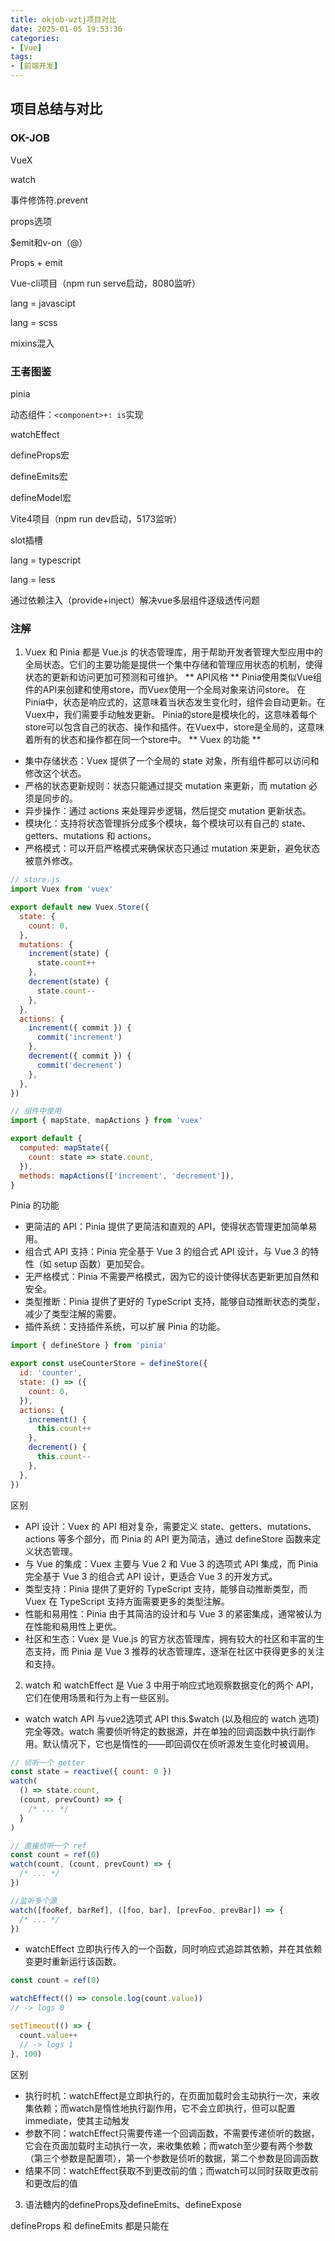```yaml
---
title: okjob-wztj项目对比
date: 2025-01-05 19:53:36
categories:
- [Vue]
tags:
- [前端开发]
---
```


## 项目总结与对比

### OK-JOB

VueX

watch

事件修饰符.prevent

props选项

$emit和v-on（@）

Props + emit

Vue-cli项目（npm run serve启动，8080监听）

lang = javascipt

lang = scss

mixins混入


### 王者图鉴

pinia

动态组件：```<component>+: is```实现

watchEffect

defineProps宏

defineEmits宏

defineModel宏

Vite4项目（npm run dev启动，5173监听）

slot插槽

lang = typescript

lang = less

通过依赖注入（provide+inject）解决vue多层组件逐级透传问题


### 注解

1. Vuex 和 Pinia 都是 Vue.js 的状态管理库，用于帮助开发者管理大型应用中的全局状态。它们的主要功能是提供一个集中存储和管理应用状态的机制，使得状态的更新和访问更加可预测和可维护。
** API风格 **
Pinia使用类似Vue组件的API来创建和使用store，而Vuex使用一个全局对象来访问store。
在Pinia中，状态是响应式的，这意味着当状态发生变化时，组件会自动更新。在Vuex中，我们需要手动触发更新。
Pinia的store是模块化的，这意味着每个store可以包含自己的状态、操作和插件。在Vuex中，store是全局的，这意味着所有的状态和操作都在同一个store中。
** Vuex 的功能 **
- 集中存储状态：Vuex 提供了一个全局的 state 对象，所有组件都可以访问和修改这个状态。
- 严格的状态更新规则：状态只能通过提交 mutation 来更新，而 mutation 必须是同步的。
- 异步操作：通过 actions 来处理异步逻辑，然后提交 mutation 更新状态。
- 模块化：支持将状态管理拆分成多个模块，每个模块可以有自己的 state、getters、mutations 和 actions。
- 严格模式：可以开启严格模式来确保状态只通过 mutation 来更新，避免状态被意外修改。

``` javascript
// store.js
import Vuex from 'vuex'

export default new Vuex.Store({
  state: {
    count: 0,
  },
  mutations: {
    increment(state) {
      state.count++
    },
    decrement(state) {
      state.count--
    },
  },
  actions: {
    increment({ commit }) {
      commit('increment')
    },
    decrement({ commit }) {
      commit('decrement')
    },
  },
})

// 组件中使用
import { mapState, mapActions } from 'vuex'

export default {
  computed: mapState({
    count: state => state.count,
  }),
  methods: mapActions(['increment', 'decrement']),
}


```

Pinia 的功能 
- 更简洁的 API：Pinia 提供了更简洁和直观的 API，使得状态管理更加简单易用。
- 组合式 API 支持：Pinia 完全基于 Vue 3 的组合式 API 设计，与 Vue 3 的特性（如 setup 函数）更加契合。
- 无严格模式：Pinia 不需要严格模式，因为它的设计使得状态更新更加自然和安全。
- 类型推断：Pinia 提供了更好的 TypeScript 支持，能够自动推断状态的类型，减少了类型注解的需要。
- 插件系统：支持插件系统，可以扩展 Pinia 的功能。

``` javascript
import { defineStore } from 'pinia'

export const useCounterStore = defineStore({
  id: 'counter',
  state: () => ({
    count: 0,
  }),
  actions: {
    increment() {
      this.count++
    },
    decrement() {
      this.count--
    },
  },
})

```

区别 
- API 设计：Vuex 的 API 相对复杂，需要定义 state、getters、mutations、actions 等多个部分，而 Pinia 的 API 更为简洁，通过 defineStore 函数来定义状态管理。
- 与 Vue 的集成：Vuex 主要与 Vue 2 和 Vue 3 的选项式 API 集成，而 Pinia 完全基于 Vue 3 的组合式 API 设计，更适合 Vue 3 的开发方式。
- 类型支持：Pinia 提供了更好的 TypeScript 支持，能够自动推断类型，而 Vuex 在 TypeScript 支持方面需要更多的类型注解。
- 性能和易用性：Pinia 由于其简洁的设计和与 Vue 3 的紧密集成，通常被认为在性能和易用性上更优。
- 社区和生态：Vuex 是 Vue.js 的官方状态管理库，拥有较大的社区和丰富的生态支持，而 Pinia 是 Vue 3 推荐的状态管理库，逐渐在社区中获得更多的关注和支持。

2. watch 和 watchEffect 是 Vue 3 中用于响应式地观察数据变化的两个 API，它们在使用场景和行为上有一些区别。

- watch 
watch API 与vue2选项式 API this.$watch (以及相应的 watch 选项) 完全等效。watch
需要侦听特定的数据源，并在单独的回调函数中执行副作用。默认情况下，它也是惰性的——即回调仅在侦听源发生变化时被调用。

``` javascript
// 侦听一个 getter
const state = reactive({ count: 0 })
watch(
  () => state.count,
  (count, prevCount) => {
    /* ... */
  }
)

// 直接侦听一个 ref
const count = ref(0)
watch(count, (count, prevCount) => {
  /* ... */
})

//监听多个源
watch([fooRef, barRef], ([foo, bar], [prevFoo, prevBar]) => {
  /* ... */
})
```

- watchEffect 
立即执行传入的一个函数，同时响应式追踪其依赖，并在其依赖变更时重新运行该函数。

``` javascript
const count = ref(0)

watchEffect(() => console.log(count.value))
// -> logs 0

setTimeout(() => {
  count.value++
  // -> logs 1
}, 100)

```

区别
- 执行时机：watchEffect是立即执行的，在页面加载时会主动执行一次，来收集依赖；而watch是惰性地执行副作用，它不会立即执行，但可以配置 immediate，使其主动触发
- 参数不同：watchEffect只需要传递一个回调函数，不需要传递侦听的数据，它会在页面加载时主动执行一次，来收集依赖；而watch至少要有两个参数（第三个参数是配置项），第一个参数是侦听的数据，第二个参数是回调函数
- 结果不同：watchEffect获取不到更改前的值；而watch可以同时获取更改前和更改后的值


3. 语法糖内的defineProps及defineEmits、defineExpose

defineProps 和 defineEmits 都是只能在 <script setup> 中使用的编译器宏。他们不需要导入，且会随着 <script setup> 的处理过程一同被编译掉。

defineProps 接收与 props 选项相同的值，defineEmits 接收与 emits 选项相同的值，它们具备完整的类型推断并且在 script setup 中是直接可用的。

defineProps 或 defineEmits 要么使用运行时声明，要么使用类型声明。同时使用两种声明方式会导致编译报错

- defineProps
获取组件传值: 父传子 defineProps

``` javascript
<template>
  <h1>{{ msg }}</h1>
  <div @click="clickThis">1111</div>
</template>

<script setup lang="ts">
  defineProps<{ // 采用ts专有声明，无默认值
    msg: string,
    num?: number
  }>()
     // 采用ts专有声明，有默认值
    interface Props {
        msg?: string
        labels?: string[]
    }
    const props = withDefaults(defineProps<Props>(), {
        msg: 'hello',
        labels: () => ['one', 'two']
    })
    
  defineProps({ // 非ts专有声明
    msg: String,
    num: {
      type:Number,
      default: ''
    }
  })
</script>

<style scoped lang="less">
</style>

```

- defineEmits
defineEmits 子组件向父组件事件传递:子传父
``` javascript
<template>
  <div @click="clickThis">点我</div>
</template>

<script setup lang="ts">
    /*ts专有*/
  const emit= defineEmits<{
    (e: 'click', num: number): void
  }>()
    /*非ts专有*/
  const emit= defineEmits(['click'])
  
  const clickThis = () => {
    emit('click',2)
  }
</script>

<style scoped lang="less">
</style>

```

- defineExpose
子组件暴露属性和方法给父组件 defineExpose

``` javascript
<template>
  <div>子组件helloword.vue</div>
</template>

<script setup lang="ts">
import { ref } from 'vue'
const count = ref(123456)
defineExpose({
  count
})
</script>

<style scoped lang="less">
</style>
```









